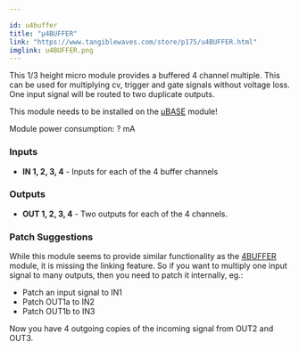 ```yaml
---

id: u4buffer
title: "µ4BUFFER"
link: "https://www.tangiblewaves.com/store/p175/u4BUFFER.html"
imglink: u4BUFFER.png
---
```





This 1/3 height micro module provides a buffered 4 channel multiple. This can be used for multiplying cv, trigger and gate signals without voltage loss. One input signal will be routed to two duplicate outputs.

This module needs to be installed on the [µBASE](https://wiki.aemodular.com/pmwiki.php/AeManual/UBASE) module!

Module power consumption: ? mA

### Inputs

*   **IN 1, 2, 3, 4** - Inputs for each of the 4 buffer channels

### Outputs

*   **OUT 1, 2, 3, 4** - Two outputs for each of the 4 channels.

### Patch Suggestions

While this module seems to provide similar functionality as the [4BUFFER](https://wiki.aemodular.com/pmwiki.php/AeManual/4BUFFER) module, it is missing the linking feature. So if you want to multiply one input signal to many outputs, then you need to patch it internally, eg.:

*   Patch an input signal to IN1
*   Patch OUT1a to IN2
*   Patch OUT1b to IN3

Now you have 4 outgoing copies of the incoming signal from OUT2 and OUT3.





